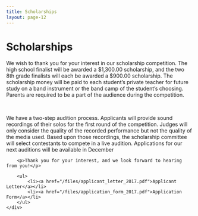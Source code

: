 ```yaml
---
title: Scholarships
layout: page-12
---
```


# Scholarships

<div class="row">
    <div class="col-md-8">
        <p>We wish to thank you for your interest in our scholarship competition. The high school finalist will be awarded a $1,300.00 scholarship, and the two 8th grade finalists will each be awarded a $900.00 scholarship. The scholarship money will be paid to each student’s private teacher for future study on a band instrument or the band camp of the student’s choosing. Parents are required to be a part of the audience during the competition.</p>

        <p>We have a two-step audition process. Applicants will provide sound recordings of their solos for the first round of the competition. Judges will only consider the quality of the recorded performance but not the quality of the media used. Based upon those recordings, the scholarship committee will select contestants to compete in a live audition. Applications for our
next auditions will be available in December</p>

        <p>Thank you for your interest, and we look forward to hearing from you!</p>

        <ul>
            <li><a href="/files/applicant_letter_2017.pdf">Applicant Letter</a></li>
            <li><a href="/files/application_form_2017.pdf">Application Form</a></li>
        </ul>
    </div>
</div>
